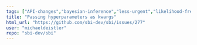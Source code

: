 ```yaml
---
tags: ["API-changes","bayesian-inference","less-urgent","likelihood-free-inference","machine-learning","parameter-estimation","pytorch","question","simulation-based-inference"]
title: "Passing hyperparameters as kwargs"
html_url: "https://github.com/sbi-dev/sbi/issues/277"
user: "michaeldeistler"
repo: "sbi-dev/sbi"
---
```


